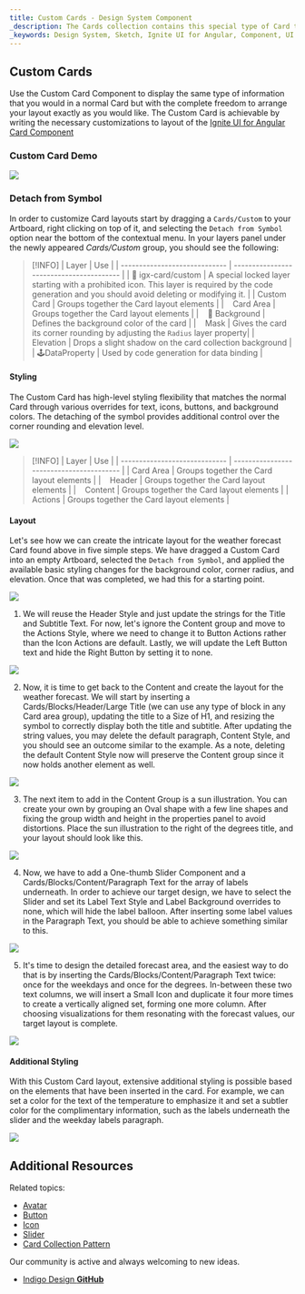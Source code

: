 ```yaml
---
title: Custom Cards - Design System Component
_description: The Cards collection contains this special type of Card that allows the creation of Custom layouts exactly how you would like them to be.
_keywords: Design System, Sketch, Ignite UI for Angular, Component, UI Library, Widgets
---
```


## Custom Cards

Use the Custom Card Component to display the same type of information that you would in a normal Card but with the complete freedom to arrange your layout exactly as you would like. The Custom Card is achievable by writing the necessary customizations to layout of the [Ignite UI for Angular Card Component](https://www.infragistics.com/products/ignite-ui-angular/angular/components/card.html)

### Custom Card Demo

![](../images/card_custom_demo.png)

### Detach from Symbol

In order to customize Card layouts start by dragging a `Cards/Custom` to your Artboard, right clicking on top of it, and selecting the `Detach from Symbol` option near the bottom of the contextual menu. In your layers panel under the newly appeared _Cards/Custom_ group, you should see the following:

> [!INFO]
> | Layer | Use |
> | ----------------------------- | ---------------------------------------- |
> | 🚫 igx-card/custom | A special locked layer starting with a prohibited icon. This layer is required by the code generation and you should avoid deleting or modifying it. |
> | Custom Card | Groups together the Card layout elements |
> | &nbsp;&nbsp; Card Area | Groups together the Card layout elements |
> | &nbsp;&nbsp; 🌈 Background | Defines the background color of the card |
> | &nbsp;&nbsp; Mask | Gives the card its corner rounding by adjusting the `Radius` layer property|
> | &nbsp;&nbsp; Elevation | Drops a slight shadow on the card collection background |
> | 🕹️DataProperty | Used by code generation for data binding |

#### Styling

The Custom Card has high-level styling flexibility that matches the normal Card through various overrides for text, icons, buttons, and background colors. The detaching of the symbol provides additional control over the corner rounding and elevation level.

![](../images/card_custom_styling.png)

> [!INFO]
> | Layer | Use |
> | ----------------------------- | ---------------------------------------- |
> | Card Area | Groups together the Card layout elements |
> | &nbsp;&nbsp; Header | Groups together the Card layout elements |
> | &nbsp;&nbsp; Content | Groups together the Card layout elements |
> | &nbsp;&nbsp; Actions | Groups together the Card layout elements |

#### Layout

Let's see how we can create the intricate layout for the weather forecast Card found above in five simple steps. We have dragged a Custom Card into an empty Artboard, selected the `Detach from Symbol`, and applied the available basic styling changes for the background color, corner radius, and elevation. Once that was completed, we had this for a starting point.

![](../images/card_custom_layout0.png)

1.  We will reuse the Header Style and just update the strings for the Title and Subtitle Text. For now, let's ignore the Content group and move to the Actions Style, where we need to change it to Button Actions rather than the Icon Actions are default. Lastly, we will update the Left Button text and hide the Right Button by setting it to none.

![](../images/card_custom_layout1.png)

2.  Now, it is time to get back to the Content and create the layout for the weather forecast. We will start by inserting a Cards/Blocks/Header/Large Title (we can use any type of block in any Card area group), updating the title to a Size of H1, and resizing the symbol to correctly display both the title and subtitle. After updating the string values, you may delete the default paragraph, Content Style, and you should see an outcome similar to the example. As a note, deleting the default Content Style now will preserve the Content group since it now holds another element as well.

![](../images/card_custom_layout2.png)

3.  The next item to add in the Content Group is a sun illustration. You can create your own by grouping an Oval shape with a few line shapes and fixing the group width and height in the properties panel to avoid distortions. Place the sun illustration to the right of the degrees title, and your layout should look like this.

![](../images/card_custom_layout3.png)

4.  Now, we have to add a One-thumb Slider Component and a Cards/Blocks/Content/Paragraph Text for the array of labels underneath. In order to achieve our target design, we have to select the Slider and set its Label Text Style and Label Background overrides to none, which will hide the label balloon. After inserting some label values in the Paragraph Text, you should be able to achieve something similar to this.

![](../images/card_custom_layout4.png)

5.  It's time to design the detailed forecast area, and the easiest way to do that is by inserting the Cards/Blocks/Content/Paragraph Text twice: once for the weekdays and once for the degrees. In-between these two text columns, we will insert a Small Icon and duplicate it four more times to create a vertically aligned set, forming one more column. After choosing visualizations for them resonating with the forecast values, our target layout is complete.

![](../images/card_custom_layout5.png)

#### Additional Styling

With this Custom Card layout, extensive additional styling is possible based on the elements that have been inserted in the card. For example, we can set a color for the text of the temperature to emphasize it and set a subtler color for the complimentary information, such as the labels underneath the slider and the weekday labels paragraph.

![](../images/card_custom_layout_styled.png)

## Additional Resources

Related topics:

- [Avatar](avatar.md)
- [Button](button.md)
- [Icon](icon.md)
- [Slider](slider.md)
- [Card Collection Pattern](card-collection.md)
  <div class="divider--half"></div>

Our community is active and always welcoming to new ideas.

- [Indigo Design **GitHub**](https://github.com/IgniteUI/design-system-docfx)
